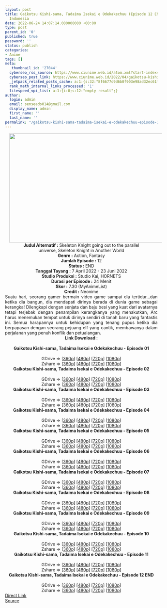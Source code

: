 ```yaml
---
layout: post
title: Gaikotsu Kishi-sama, Tadaima Isekai e Odekakechuu (Episode 12 END) Subtitle
  Indonesia
date: 2022-06-24 14:07:14.000000000 +00:00
type: post
parent_id: '0'
published: true
password: ''
status: publish
categories:
- Anime
tags: []
meta:
  _thumbnail_id: '27044'
  cyberseo_rss_source: https://www.ciunime.web.id/atom.xml?start-index=1
  cyberseo_post_link: https://www.ciunime.web.id/2022/04/gaikotsu-kishi-sama-tadaima-isekai-e.html
  _jetpack_related_posts_cache: a:1:{s:32:"8f6677c9d6b0f903e98ad32ec61f8deb";a:2:{s:7:"expires";i:1663391048;s:7:"payload";a:0:{}}}
  rank_math_internal_links_processed: '1'
  litespeed_vpi_list: a:1:{i:0;s:12:"empty result";}
author:
  login: admin
  email: senseads014@gmail.com
  display_name: admin
  first_name: ''
  last_name: ''
permalink: "/gaikotsu-kishi-sama-tadaima-isekai-e-odekakechuu-episode-12-end-subtitle-indonesia/"
---
```

<div class="separator" style="clear: both; text-align: center;"><a href="https://blogger.googleusercontent.com/img/b/R29vZ2xl/AVvXsEh3XcWcKqEVEP5n1mIcuuEze57Tpsui0BHKiW4Va_6ePtQkyy8dw_KroHR8qvL74_8jUi6HZ_aP0iAY9Jy40Yt92oXAQUiw376Nvuv34-dIb4ykyR3UFF8qj1rDbjOvmgaYI88hFbXyxfT-3LrveaXk9GLjjSVsk-LhAf2wn1irv-a8EmlVGA8fE4xr/s1280/Gaikotsu%20Kishi-sama,%20Tadaima%20Isekai%20e%20Odekakechuu.png" style="margin-left: 1em; margin-right: 1em;"><img border="0" data-original-height="720" data-original-width="1280" height="360" src="{{ site.baseurl }}/assets/2022/06/Gaikotsu%20Kishi-sama,%20Tadaima%20Isekai%20e%20Odekakechuu.png" width="640" /></a></div>
<div class="separator" style="clear: both; text-align: center;"></div>
<div style="text-align: center;"><b>Judul</b><b><b> Alternatif</b> :</b> Skeleton Knight going out to the parallel universe,&nbsp;Skeleton Knight in Another World</div>
<div style="text-align: center;"><b><b>Genre :</b></b> Action, Fantasy</div>
<div style="text-align: center;"><b>Jumlah Episode :</b> 12<br /><b>Status :&nbsp;</b>END<br /><b>Tanggal Tayang :</b> 7 April&nbsp;2022 - 23 Juni 2022<br /><b>Studio Produksi :</b>&nbsp;Studio Kai, HORNETS<br /><b>Durasi per Episode :</b> 24 Menit</div>
<div style="text-align: center;"><b>Skor :</b> 7.30 (MyAnimeList)</div>
<div style="text-align: center;"><b>Credit :</b>&nbsp;Neonime</div>
<div style="text-align: center;"></div>
<div style="text-align: justify;">Suatu hari, seorang gamer bermain video game sampai dia tertidur...dan ketika dia bangun, dia mendapati dirinya berada di dunia game sebagai kerangka! Dilengkapi dengan senjata dan baju besi yang kuat dari avatarnya tetapi terjebak dengan penampilan kerangkanya yang menakutkan, Arc harus menemukan tempat untuk dirinya sendiri di tanah baru yang fantastis ini. Semua harapannya untuk kehidupan yang tenang pupus ketika dia berpapasan dengan seorang pejuang elf yang cantik, membawanya dalam perjalanan yang penuh konflik dan petualangan.</div>
<div style="text-align: justify;"></div>
<div style="text-align: justify;"></div>
<div style="text-align: center;">
<div style="text-align: center;">
<div style="text-align: left;">
<div style="text-align: center;"><b>Link Download :</b></div>
<div style="text-align: center;"><b><br /></b></div>
<div style="text-align: center;"><span style="text-align: left;"><b>Gaikotsu Kishi-sama, Tadaima Isekai e Odekakechuu&nbsp;</b></span><b>- Episode 01</b></div>
<div style="text-align: center;"><b><br /></b></div>
<div style="text-align: center;">GDrive =&gt; [<a href="https://www.mp4upload.com/m1ykm084p5fk" target="_blank" rel="noopener">360p</a>] [<a href="https://acefile.co/f/72074771/neonime_kerangka-hepi-01-480p-zip" target="_blank" rel="noopener">480p</a>] [<a href="https://acefile.co/f/72075049/neonime_kerangka-hepi-01-720p-zip" target="_blank" rel="noopener">720p</a>] [<a href="https://acefile.co/f/72075420/neonime_kerangka-hepi-01-1080p-zip" target="_blank" rel="noopener">1080p</a>]</div>
<div style="text-align: center;">Zshare =&gt; [<a href="https://www43.zippyshare.com/v/6q8R9qCq/file.html" target="_blank" rel="noopener">360p</a>] [<a href="https://www102.zippyshare.com/v/E5XGafV6/file.html" target="_blank" rel="noopener">480p</a>] [<a href="https://www112.zippyshare.com/v/XUr29VV9/file.html" target="_blank" rel="noopener">720p</a>] [<a href="https://www28.zippyshare.com/v/H5Sdt8hn/file.html" target="_blank" rel="noopener">1080p</a>]</div>
<div style="text-align: center;"></div>
<div style="text-align: center;">
<div><span style="text-align: left;"><b>Gaikotsu Kishi-sama, Tadaima Isekai e Odekakechuu&nbsp;</b></span><b>- Episode 02</b></div>
<div><b><br /></b></div>
<div>GDrive =&gt; [<a href="http://www.solidfiles.com/v/NVXP6ARvD7q5p" target="_blank" rel="noopener">360p</a>] [<a href="https://acefile.co/f/72638842/neonime_kerangka-hepi-02-480p-zip" target="_blank" rel="noopener">480p</a>] [<a href="https://acefile.co/f/72639018/neonime_kerangka-hepi-02-720p-zip" target="_blank" rel="noopener">720p</a>] [<a href="https://acefile.co/f/72639534/neonime_kerangka-hepi-02-1080p-zip" target="_blank" rel="noopener">1080p</a>]</div>
<div>Zshare =&gt; [<a href="https://www5.zippyshare.com/v/YekfPZ0u/file.html" target="_blank" rel="noopener">360p</a>] [<a href="https://www5.zippyshare.com/v/f5aT6g91/file.html" target="_blank" rel="noopener">480p</a>] [<a href="https://www5.zippyshare.com/v/lOvfVepT/file.html" target="_blank" rel="noopener">720p</a>] [<a href="https://www14.zippyshare.com/v/IBFMm2BJ/file.html" target="_blank" rel="noopener">1080p</a>]</div>
<div></div>
<div>
<div><span style="text-align: left;"><b>Gaikotsu Kishi-sama, Tadaima Isekai e Odekakechuu&nbsp;</b></span><b>- Episode 03</b></div>
<div><b><br /></b></div>
<div>GDrive =&gt; [<a href="http://www.solidfiles.com/v/g68Dg4xrVKVA3" target="_blank" rel="noopener">360p</a>] [<a href="https://acefile.co/f/73228170/neonime_kerangka-hepi-03-480p-zip" target="_blank" rel="noopener">480p</a>] [<a href="https://acefile.co/f/73228491/neonime_kerangka-hepi-03-720p-zip" target="_blank" rel="noopener">720p</a>] [<a href="https://acefile.co/f/73228826/neonime_kerangka-hepi-03-1080p-zip" target="_blank" rel="noopener">1080p</a>]</div>
<div>Zshare =&gt; [<a href="https://www82.zippyshare.com/v/gmgY4EVf/file.html" target="_blank" rel="noopener">360p</a>] [<a href="https://www66.zippyshare.com/v/MCCPr3LJ/file.html" target="_blank" rel="noopener">480p</a>] [<a href="https://www6.zippyshare.com/v/2fYnNDnf/file.html" target="_blank" rel="noopener">720p</a>] [<a href="https://www119.zippyshare.com/v/wQubBnjh/file.html" target="_blank" rel="noopener">1080p</a>]</div>
</div>
<div></div>
<div>
<div><span style="text-align: left;"><b>Gaikotsu Kishi-sama, Tadaima Isekai e Odekakechuu&nbsp;</b></span><b>- Episode 04</b></div>
<div><b><br /></b></div>
<div>GDrive =&gt; [<a href="http://www.solidfiles.com/v/NVmMm82WvMDmG" target="_blank" rel="noopener">360p</a>] [<a href="https://acefile.co/f/73725731/neonime_kerangka-hepi-04-480p-zip" target="_blank" rel="noopener">480p</a>] [<a href="https://acefile.co/f/73725940/neonime_kerangka-hepi-04-720p-zip" target="_blank" rel="noopener">720p</a>] [<a href="https://acefile.co/f/73726201/neonime_kerangka-hepi-04-1080p-zip" target="_blank" rel="noopener">1080p</a>]</div>
<div>Zshare =&gt; [<a href="https://www45.zippyshare.com/v/pLvB6Jb2/file.html" target="_blank" rel="noopener">360p</a>] [<a href="https://www45.zippyshare.com/v/VY9UcjrG/file.html" target="_blank" rel="noopener">480p</a>] [<a href="https://www45.zippyshare.com/v/LscdXDGA/file.html" target="_blank" rel="noopener">720p</a>] [<a href="https://www73.zippyshare.com/v/Ak17nJ82/file.html" target="_blank" rel="noopener">1080p</a>]</div>
</div>
<div></div>
<div>
<div><span style="text-align: left;"><b>Gaikotsu Kishi-sama, Tadaima Isekai e Odekakechuu&nbsp;</b></span><b>- Episode 05</b></div>
<div><b><br /></b></div>
<div>GDrive =&gt; [<a href="http://www.solidfiles.com/v/zeqMMeLVqmmXX" target="_blank" rel="noopener">360p</a>] [<a href="https://acefile.co/f/74159547/neonime_kerangka-hepi-05-480p-zip" target="_blank" rel="noopener">480p</a>] [<a href="https://acefile.co/f/74159545/neonime_kerangka-hepi-05-720p-zip" target="_blank" rel="noopener">720p</a>] [<a href="https://acefile.co/f/74159549/neonime_kerangka-hepi-05-1080p-zip" target="_blank" rel="noopener">1080p</a>]</div>
<div>Zshare =&gt; [<a href="https://www36.zippyshare.com/v/GWUl4wEF/file.html" target="_blank" rel="noopener">360p</a>] [<a href="https://www53.zippyshare.com/v/R7BqpbZO/file.html" target="_blank" rel="noopener">480p</a>] [<a href="https://www101.zippyshare.com/v/JhLIdu5O/file.html" target="_blank" rel="noopener">720p</a>] [<a href="https://www35.zippyshare.com/v/MPrlFslX/file.html" target="_blank" rel="noopener">1080p</a>]</div>
</div>
<div></div>
<div>
<div><span style="text-align: left;"><b>Gaikotsu Kishi-sama, Tadaima Isekai e Odekakechuu&nbsp;</b></span><b>- Episode 06</b></div>
<div><b><br /></b></div>
<div>GDrive =&gt; [<a href="https://www.mp4upload.com/z4ky53alfn0n" target="_blank" rel="noopener">360p</a>] [<a href="https://acefile.co/f/74670282/neonime_kerangka-hepi-06-480p-zip" target="_blank" rel="noopener">480p</a>] [<a href="https://acefile.co/f/74670284/neonime_kerangka-hepi-06-720p-zip" target="_blank" rel="noopener">720p</a>] [<a href="https://acefile.co/f/74671709/neonime_kerangka-hepi-06-1080p-zip" target="_blank" rel="noopener">1080p</a>]</div>
<div>Zshare =&gt; [<a href="https://www40.zippyshare.com/v/G8H20dLS/file.html" target="_blank" rel="noopener">360p</a>] [<a href="https://www110.zippyshare.com/v/G4ZaMPZ4/file.html" target="_blank" rel="noopener">480p</a>] [<a href="https://www41.zippyshare.com/v/c0Lbqxew/file.html" target="_blank" rel="noopener">720p</a>] [<a href="https://www41.zippyshare.com/v/pZWdCKYv/file.html" target="_blank" rel="noopener">1080p</a>]</div>
</div>
<div></div>
<div>
<div><span style="text-align: left;"><b>Gaikotsu Kishi-sama, Tadaima Isekai e Odekakechuu&nbsp;</b></span><b>- Episode 07</b></div>
<div><b><br /></b></div>
<div>GDrive =&gt; [<a href="https://www.mp4upload.com/y1efyp8a76ir" target="_blank" rel="noopener">360p</a>] [<a href="https://mir.cr/P9CRW3TV" target="_blank" rel="noopener">480p</a>] [<a href="https://mir.cr/ZKIICFPR" target="_blank" rel="noopener">720p</a>] [<a href="https://mir.cr/EFUXHWS9" target="_blank" rel="noopener">1080p</a>]</div>
<div>Zshare =&gt; [<a href="https://www15.zippyshare.com/v/1OzrXY2Y/file.html" target="_blank" rel="noopener">360p</a>] [<a href="https://www35.zippyshare.com/v/AP1TJyqn/file.html" target="_blank" rel="noopener">480p</a>] [<a href="https://www15.zippyshare.com/v/sa5fBufM/file.html" target="_blank" rel="noopener">720p</a>] [<a href="https://www15.zippyshare.com/v/54FyBqyU/file.html" target="_blank" rel="noopener">1080p</a>]</div>
</div>
<div></div>
<div>
<div><span style="text-align: left;"><b>Gaikotsu Kishi-sama, Tadaima Isekai e Odekakechuu&nbsp;</b></span><b>- Episode 08</b></div>
<div><b><br /></b></div>
<div>GDrive =&gt; [<a href="http://www.solidfiles.com/v/nV8DwBgkLw6vz" target="_blank" rel="noopener">360p</a>] [<a href="https://acefile.co/f/75654959/neonime_kerangka-hepi-08-480p-zip" target="_blank" rel="noopener">480p</a>] [<a href="https://acefile.co/f/75654960/neonime_kerangka-hepi-08-720p-zip" target="_blank" rel="noopener">720p</a>] [<a href="https://acefile.co/f/75655250/neonime_kerangka-hepi-08-1080p-zip" target="_blank" rel="noopener">1080p</a>]</div>
<div>Zshare =&gt; [<a href="https://www90.zippyshare.com/v/wD200PPK/file.html" target="_blank" rel="noopener">360p</a>] [<a href="https://www47.zippyshare.com/v/vcDSttfS/file.html" target="_blank" rel="noopener">480p</a>] [<a href="https://www27.zippyshare.com/v/rEG9jnxn/file.html" target="_blank" rel="noopener">720p</a>] [<a href="https://www14.zippyshare.com/v/yC32do55/file.html" target="_blank" rel="noopener">1080p</a>]</div>
</div>
<div></div>
<div>
<div><span style="text-align: left;"><b>Gaikotsu Kishi-sama, Tadaima Isekai e Odekakechuu&nbsp;</b></span><b>- Episode 09</b></div>
<div><b><br /></b></div>
<div>GDrive =&gt; [<a href="http://www.solidfiles.com/v/mW8VwLj7xM4g4" target="_blank" rel="noopener">360p</a>] [<a href="https://acefile.co/f/76679182/neonime_kerangka-hepi-09-480p-zip" target="_blank" rel="noopener">480p</a>] [<a href="https://acefile.co/f/76679322/neonime_kerangka-hepi-09-720p-zip" target="_blank" rel="noopener">720p</a>] [<a href="https://acefile.co/f/76679506/neonime_kerangka-hepi-09-1080p-zip" target="_blank" rel="noopener">1080p</a>]</div>
<div>Zshare =&gt; [<a href="https://www18.zippyshare.com/v/GmB4caox/file.html" target="_blank" rel="noopener">360p</a>] [<a href="https://www59.zippyshare.com/v/q0vyEZzy/file.html" target="_blank" rel="noopener">480p</a>] [<a href="https://www29.zippyshare.com/v/qfLc1o1D/file.html" target="_blank" rel="noopener">720p</a>] [<a href="https://www3.zippyshare.com/v/flvGvo3r/file.html" target="_blank" rel="noopener">1080p</a>]</div>
</div>
<div></div>
<div>
<div><span style="text-align: left;"><b>Gaikotsu Kishi-sama, Tadaima Isekai e Odekakechuu&nbsp;</b></span><b>- Episode 10</b></div>
<div><b><br /></b></div>
<div>GDrive =&gt; [<a href="http://www.solidfiles.com/v/WQyYAyapjL2RZ" target="_blank" rel="noopener">360p</a>] [<a href="https://acefile.co/f/76679679/neonime_kerangka-hepi-10-480p-zip" target="_blank" rel="noopener">480p</a>] [<a href="https://acefile.co/f/76679846/neonime_kerangka-hepi-10-720p-zip" target="_blank" rel="noopener">720p</a>] [<a href="https://acefile.co/f/76680123/neonime_kerangka-hepi-10-1080p-zip" target="_blank" rel="noopener">1080p</a>]</div>
<div>Zshare =&gt; [<a href="https://www114.zippyshare.com/v/biDxR9FG/file.html" target="_blank" rel="noopener">360p</a>] [<a href="https://www62.zippyshare.com/v/5lIYtyvT/file.html" target="_blank" rel="noopener">480p</a>] [<a href="https://www51.zippyshare.com/v/aMAVNErd/file.html" target="_blank" rel="noopener">720p</a>] [<a href="https://www49.zippyshare.com/v/KPRDxuil/file.html" target="_blank" rel="noopener">1080p</a>]</div>
</div>
<div></div>
<div>
<div><span style="text-align: left;"><b>Gaikotsu Kishi-sama, Tadaima Isekai e Odekakechuu&nbsp;</b></span><b>- Episode 11</b></div>
<div><b><br /></b></div>
<div>GDrive =&gt; [<a href="http://www.solidfiles.com/v/YP2BnNgWwpxZ2" target="_blank" rel="noopener">360p</a>] [<a href="https://acefile.co/f/77189698/neonime_kerangka-hepi-11-480p-zip" target="_blank" rel="noopener">480p</a>] [<a href="https://acefile.co/f/77189807/neonime_kerangka-hepi-11-720p-zip" target="_blank" rel="noopener">720p</a>] [<a href="https://acefile.co/f/77190161/neonime_kerangka-hepi-11-1080p-zip" target="_blank" rel="noopener">1080p</a>]</div>
<div>Zshare =&gt; [<a href="https://www53.zippyshare.com/v/Z6vszwAd/file.html" target="_blank" rel="noopener">360p</a>] [<a href="https://www54.zippyshare.com/v/i0VGGsAV/file.html" target="_blank" rel="noopener">480p</a>] [<a href="https://www27.zippyshare.com/v/j1OZi840/file.html" target="_blank" rel="noopener">720p</a>] [<a href="https://www13.zippyshare.com/v/VefLPCbe/file.html" target="_blank" rel="noopener">1080p</a>]</div>
</div>
<div></div>
<div>
<div><span style="text-align: left;"><b>Gaikotsu Kishi-sama, Tadaima Isekai e Odekakechuu&nbsp;</b></span><b>- Episode 12 END</b></div>
<div><b><br /></b></div>
<div>GDrive =&gt; [<a href="http://www.solidfiles.com/v/x5qmrG6xL2Zd8" target="_blank" rel="noopener">360p</a>] [<a href="https://acefile.co/f/77728937/neonime_kerangka-hepi-12-end-480p-zip" target="_blank" rel="noopener">480p</a>] [<a href="https://acefile.co/f/77728942/neonime_kerangka-hepi-12-end-720p-zip" target="_blank" rel="noopener">720p</a>] [<a href="https://acefile.co/f/77729126/neonime_kerangka-hepi-12-end-1080p-zip" target="_blank" rel="noopener">1080p</a>]</div>
<div>Zshare =&gt; [<a href="https://www66.zippyshare.com/v/d9x4WEHs/file.html" target="_blank" rel="noopener">360p</a>] [<a href="https://www32.zippyshare.com/v/MWhf43iu/file.html" target="_blank" rel="noopener">480p</a>] [<a href="https://www72.zippyshare.com/v/P6A5pcIE/file.html" target="_blank" rel="noopener">720p</a>] [<a href="https://www21.zippyshare.com/v/ykp1jQTS/file.html" target="_blank" rel="noopener">1080p</a>]</div>
</div>
</div>
</div>
</div>
</div>
<link rel="stylesheet" href="https://cdnjs.cloudflare.com/ajax/libs/font-awesome/4.7.0/css/font-awesome.min.css" />
<div class="divbtn"> <a href="https://handymansurrender.com/fihup8buzv?key=94550f7ce39444073321dde3b8782f97" class="btn"><i class="fa fa-download"></i> Direct Link</a> <br /><a href="https://www.ciunime.web.id/2022/04/gaikotsu-kishi-sama-tadaima-isekai-e.html">Source</a> </div>
